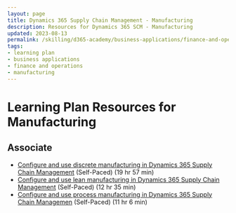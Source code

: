 ```yaml
---
layout: page
title: Dynamics 365 Supply Chain Management - Manufacturing
description: Resources for Dynamics 365 SCM - Manufacturing
updated: 2023-08-13
permalink: /skilling/d365-academy/business-applications/finance-and-operations/manufacturing
tags:
- learning plan
- business applications
- finance and operations
- manufacturing
---
```


# Learning Plan Resources for Manufacturing

## Associate

* [Configure and use discrete manufacturing in Dynamics 365 Supply Chain Management](https://docs.microsoft.com/en-us/learn/paths/configure-use-discrete-manufacturing-dyn365-supply-chain-mgmt/) (Self-Paced) (19 hr 57 min)
* [Configure and use lean manufacturing in Dynamics 365 Supply Chain Management](https://docs.microsoft.com/en-us/learn/paths/configure-use-lean-manufacturing-dyn365-supply-chain-mgmt/) (Self-Paced) (12 hr 35 min)
* [Configure and use process manufacturing in Dynamics 365 Supply Chain Managemen](https://docs.microsoft.com/en-us/learn/paths/configure-use-process-manufacturing-dyn365-supply-chain-mgmt/) (Self-Paced) (11 hr 6 min)